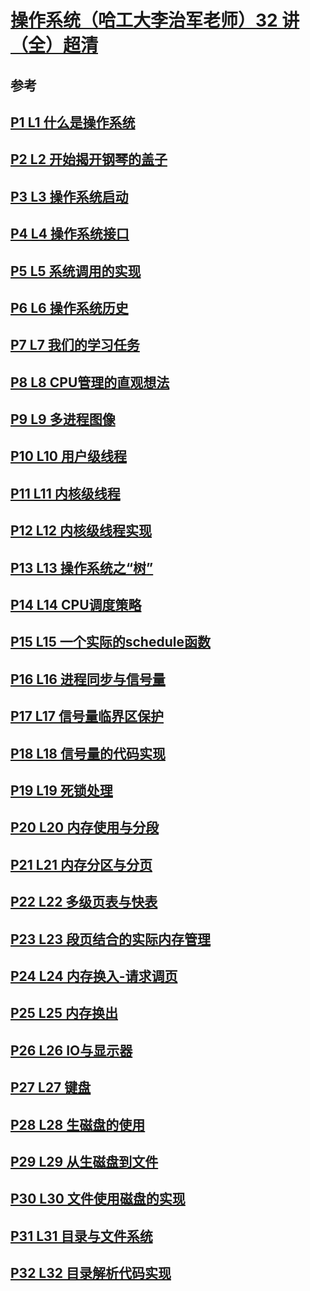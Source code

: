 # [操作系统（哈工大李治军老师）32 讲（全）超清](https://www.bilibili.com/video/BV1d4411v7u7?from=search&seid=17715948522359077857)

## 参考



## [P1 L1 什么是操作系统](https://www.bilibili.com/video/BV1d4411v7u7?p=1)
## [P2 L2 开始揭开钢琴的盖子](https://www.bilibili.com/video/BV1d4411v7u7?p=2)
## [P3 L3 操作系统启动](https://www.bilibili.com/video/BV1d4411v7u7?p=3)
## [P4 L4 操作系统接口](https://www.bilibili.com/video/BV1d4411v7u7?p=4)
## [P5 L5 系统调用的实现](https://www.bilibili.com/video/BV1d4411v7u7?p=5)
## [P6 L6 操作系统历史](https://www.bilibili.com/video/BV1d4411v7u7?p=6)
## [P7 L7 我们的学习任务](https://www.bilibili.com/video/BV1d4411v7u7?p=7)
## [P8 L8 CPU管理的直观想法](https://www.bilibili.com/video/BV1d4411v7u7?p=8)
## [P9 L9 多进程图像](https://www.bilibili.com/video/BV1d4411v7u7?p=9)
## [P10 L10 用户级线程](https://www.bilibili.com/video/BV1d4411v7u7?p=10)
## [P11 L11 内核级线程](https://www.bilibili.com/video/BV1d4411v7u7?p=11)
## [P12 L12 内核级线程实现](https://www.bilibili.com/video/BV1d4411v7u7?p=12)
## [P13 L13 操作系统之“树”](https://www.bilibili.com/video/BV1d4411v7u7?p=13)
## [P14 L14 CPU调度策略](https://www.bilibili.com/video/BV1d4411v7u7?p=14)
## [P15 L15 一个实际的schedule函数](https://www.bilibili.com/video/BV1d4411v7u7?p=15)
## [P16 L16 进程同步与信号量](https://www.bilibili.com/video/BV1d4411v7u7?p=16)
## [P17 L17 信号量临界区保护](https://www.bilibili.com/video/BV1d4411v7u7?p=17)
## [P18 L18 信号量的代码实现](https://www.bilibili.com/video/BV1d4411v7u7?p=18)
## [P19 L19 死锁处理](https://www.bilibili.com/video/BV1d4411v7u7?p=19)
## [P20 L20 内存使用与分段](https://www.bilibili.com/video/BV1d4411v7u7?p=20)
## [P21 L21 内存分区与分页](https://www.bilibili.com/video/BV1d4411v7u7?p=21)
## [P22 L22 多级页表与快表](https://www.bilibili.com/video/BV1d4411v7u7?p=22)
## [P23 L23 段页结合的实际内存管理](https://www.bilibili.com/video/BV1d4411v7u7?p=23)
## [P24 L24 内存换入-请求调页](https://www.bilibili.com/video/BV1d4411v7u7?p=24)
## [P25 L25 内存换出](https://www.bilibili.com/video/BV1d4411v7u7?p=25)
## [P26 L26 IO与显示器](https://www.bilibili.com/video/BV1d4411v7u7?p=26)
## [P27 L27 键盘](https://www.bilibili.com/video/BV1d4411v7u7?p=27)
## [P28 L28 生磁盘的使用](https://www.bilibili.com/video/BV1d4411v7u7?p=28)
## [P29 L29 从生磁盘到文件](https://www.bilibili.com/video/BV1d4411v7u7?p=29)
## [P30 L30 文件使用磁盘的实现](https://www.bilibili.com/video/BV1d4411v7u7?p=30)
## [P31 L31 目录与文件系统](https://www.bilibili.com/video/BV1d4411v7u7?p=31)
## [P32 L32 目录解析代码实现](https://www.bilibili.com/video/BV1d4411v7u7?p=32)


